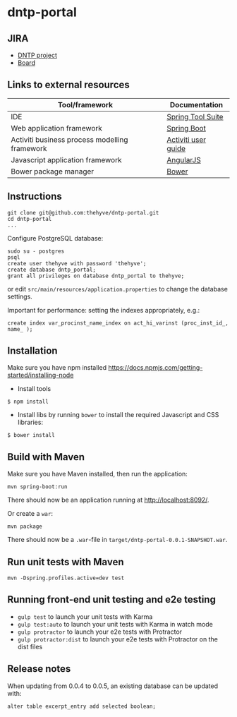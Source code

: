 # dntp-portal

## JIRA
- [DNTP project](https://jira.thehyve.nl/browse/DNTP)
- [Board](https://jira.thehyve.nl/secure/RapidBoard.jspa?rapidView=36)

## Links to external resources
| Tool/framework | Documentation | 
| ---------------| ------------- |
| IDE | [Spring Tool Suite](https://spring.io/tools/sts) |
| Web application framework | [Spring Boot](http://spring.io/guides/gs/spring-boot/) |
| Activiti business process modelling framework | [Activiti user guide](http://activiti.org/userguide/) |
| Javascript application framework | [AngularJS](https://docs.angularjs.org/guide) |
| Bower package manager | [Bower](http://bower.io/) |

## Instructions 
```
git clone git@github.com:thehyve/dntp-portal.git
cd dntp-portal
...
```

Configure PostgreSQL database:
```
sudo su - postgres
psql 
create user thehyve with password 'thehyve';
create database dntp_portal;
grant all privileges on database dntp_portal to thehyve;
```
or edit `src/main/resources/application.properties` to change
the database settings.

Important for performance: setting the indexes appropriately, e.g.:
```
create index var_procinst_name_index on act_hi_varinst (proc_inst_id_, name_ );
```

## Installation

Make sure you have npm installed https://docs.npmjs.com/getting-started/installing-node

- Install tools
```
$ npm install 
```
- Install libs by running `bower` to install the required Javascript and CSS libraries:
```
$ bower install 
```

## Build with Maven

Make sure you have Maven installed, then run the application:
```
mvn spring-boot:run
```
There should now be an application running at [http://localhost:8092/](http://localhost:8092/).


Or create a `war`:
```
mvn package 
```
There should now be a `.war`-file in `target/dntp-portal-0.0.1-SNAPSHOT.war`.

## Run unit tests with Maven

```
mvn -Dspring.profiles.active=dev test
```

## Running front-end unit testing and e2e testing

* `gulp test` to launch your unit tests with Karma
* `gulp test:auto` to launch your unit tests with Karma in watch mode
* `gulp protractor` to launch your e2e tests with Protractor
* `gulp protractor:dist` to launch your e2e tests with Protractor on the dist files

## Release notes
When updating from 0.0.4 to 0.0.5, an existing database can be updated with:
```
alter table excerpt_entry add selected boolean;
```
